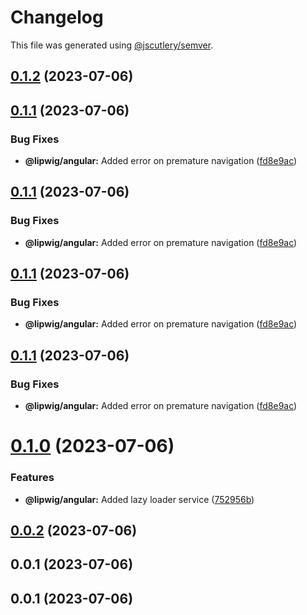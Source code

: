 # Changelog

This file was generated using [@jscutlery/semver](https://github.com/jscutlery/semver).

## [0.1.2](https://git.whc.fyi/WillowHayward/lipwig/compare/v0.1.1...v0.1.2) (2023-07-06)



## [0.1.1](https://git.whc.fyi/WillowHayward/lipwig/compare/v0.1.0...v0.1.1) (2023-07-06)


### Bug Fixes

* **@lipwig/angular:** Added error on premature navigation ([fd8e9ac](https://git.whc.fyi/WillowHayward/lipwig/commits/fd8e9ac84fa2f92d10148177b97904d6b535ac4c))



## [0.1.1](https://git.whc.fyi/WillowHayward/lipwig/compare/v0.1.0...v0.1.1) (2023-07-06)


### Bug Fixes

* **@lipwig/angular:** Added error on premature navigation ([fd8e9ac](https://git.whc.fyi/WillowHayward/lipwig/commits/fd8e9ac84fa2f92d10148177b97904d6b535ac4c))



## [0.1.1](https://git.whc.fyi/WillowHayward/lipwig/compare/v0.1.0...v0.1.1) (2023-07-06)


### Bug Fixes

* **@lipwig/angular:** Added error on premature navigation ([fd8e9ac](https://git.whc.fyi/WillowHayward/lipwig/commits/fd8e9ac84fa2f92d10148177b97904d6b535ac4c))



## [0.1.1](https://git.whc.fyi/WillowHayward/lipwig/compare/v0.1.0...v0.1.1) (2023-07-06)


### Bug Fixes

* **@lipwig/angular:** Added error on premature navigation ([fd8e9ac](https://git.whc.fyi/WillowHayward/lipwig/commits/fd8e9ac84fa2f92d10148177b97904d6b535ac4c))



# [0.1.0](https://git.whc.fyi/WillowHayward/lipwig/compare/v0.0.2...v0.1.0) (2023-07-06)


### Features

* **@lipwig/angular:** Added lazy loader service ([752956b](https://git.whc.fyi/WillowHayward/lipwig/commits/752956b40795d6d1e2d9519b6b5ba030017556c4))



## [0.0.2](https://git.whc.fyi/WillowHayward/lipwig/compare/v0.0.1...v0.0.2) (2023-07-06)



## 0.0.1 (2023-07-06)



## 0.0.1 (2023-07-06)
